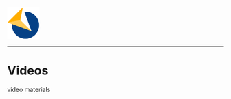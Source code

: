 <img src="https://raw.githubusercontent.com/RigoBlock/PR/master/new-logos/RigoBlock-logo-1000x1000.png" width="75px" >

---

# Videos
video materials
